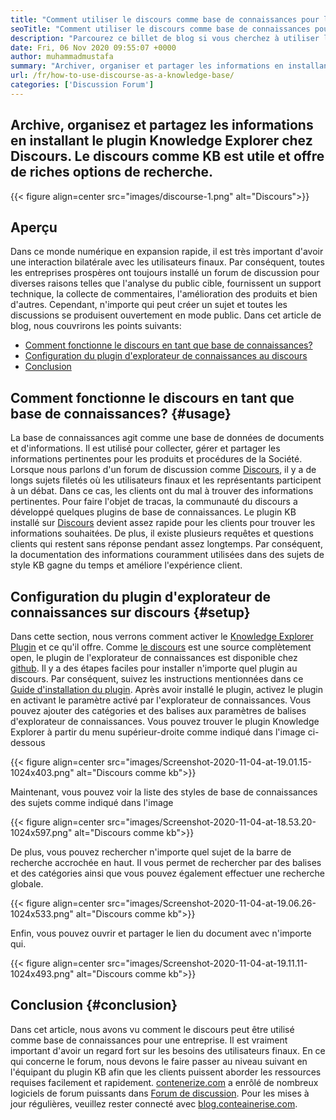 ```yaml
---
title: "Comment utiliser le discours comme base de connaissances pour les affaires" 
seoTitle: "Comment utiliser le discours comme base de connaissances pour les affaires" 
description: "Parcourez ce billet de blog si vous cherchez à utiliser le discours comme base de connaissances. Activez-le aujourd'hui et partagez les versions en direct des documents de votre entreprise" 
date: Fri, 06 Nov 2020 09:55:07 +0000
author: muhammadmustafa
summary: "Archiver, organiser et partager les informations en installant le plugin Knowledge Explorer chez Discours. Le discours comme KB est utile et offre de riches options de recherche." 
url: /fr/how-to-use-discourse-as-a-knowledge-base/
categories: ['Discussion Forum']
---
```


## Archive, organisez et partagez les informations en installant le plugin Knowledge Explorer chez Discours. Le discours comme KB est utile et offre de riches options de recherche.

{{< figure align=center src="images/discourse-1.png" alt="Discours">}}


## Aperçu
Dans ce monde numérique en expansion rapide, il est très important d'avoir une interaction bilatérale avec les utilisateurs finaux. Par conséquent, toutes les entreprises prospères ont toujours installé un forum de discussion pour diverses raisons telles que l'analyse du public cible, fournissent un support technique, la collecte de commentaires, l'amélioration des produits et bien d'autres. Cependant, n'importe qui peut créer un sujet et toutes les discussions se produisent ouvertement en mode public.
Dans cet article de blog, nous couvrirons les points suivants:
  * [Comment fonctionne le discours en tant que base de connaissances?][1]
  * [Configuration du plugin d'explorateur de connaissances au discours][2]
  * [Conclusion][3]

## Comment fonctionne le discours en tant que base de connaissances? {#usage}
La base de connaissances agit comme une base de données de documents et d'informations. Il est utilisé pour collecter, gérer et partager les informations pertinentes pour les produits et procédures de la Société. Lorsque nous parlons d'un forum de discussion comme [Discours][4], il y a de longs sujets filetés où les utilisateurs finaux et les représentants participent à un débat. Dans ce cas, les clients ont du mal à trouver des informations pertinentes. Pour faire l'objet de tracas, la communauté du discours a développé quelques plugins de base de connaissances.
Le plugin KB installé sur [Discours][4] devient assez rapide pour les clients pour trouver les informations souhaitées. De plus, il existe plusieurs requêtes et questions clients qui restent sans réponse pendant assez longtemps. Par conséquent, la documentation des informations couramment utilisées dans des sujets de style KB gagne du temps et améliore l'expérience client.

## Configuration du plugin d'explorateur de connaissances sur discours {#setup}
Dans cette section, nous verrons comment activer le [Knowledge Explorer Plugin][5] et ce qu'il offre.
Comme [le discours][4] est une source complètement open, le plugin de l'explorateur de connaissances est disponible chez [github][5].
Il y a des étapes faciles pour installer n'importe quel plugin au discours. Par conséquent, suivez les instructions mentionnées dans ce [Guide d'installation du plugin][6].
Après avoir installé le plugin, activez le plugin en activant le paramètre activé par l'explorateur de connaissances. Vous pouvez ajouter des catégories et des balises aux paramètres de balises d'explorateur de connaissances.
Vous pouvez trouver le plugin Knowledge Explorer à partir du menu supérieur-droite comme indiqué dans l'image ci-dessous

{{< figure align=center src="images/Screenshot-2020-11-04-at-19.01.15-1024x403.png" alt="Discours comme kb">}}

Maintenant, vous pouvez voir la liste des styles de base de connaissances des sujets comme indiqué dans l'image

{{< figure align=center src="images/Screenshot-2020-11-04-at-18.53.20-1024x597.png" alt="Discours comme kb">}}

De plus, vous pouvez rechercher n'importe quel sujet de la barre de recherche accrochée en haut. Il vous permet de rechercher par des balises et des catégories ainsi que vous pouvez également effectuer une recherche globale.

{{< figure align=center src="images/Screenshot-2020-11-04-at-19.06.26-1024x533.png" alt="Discours comme kb">}}

Enfin, vous pouvez ouvrir et partager le lien du document avec n'importe qui.

{{< figure align=center src="images/Screenshot-2020-11-04-at-19.11.11-1024x493.png" alt="Discours comme kb">}}


## Conclusion {#conclusion}
Dans cet article, nous avons vu comment le discours peut être utilisé comme base de connaissances pour une entreprise. Il est vraiment important d'avoir un regard fort sur les besoins des utilisateurs finaux. En ce qui concerne le forum, nous devons le faire passer au niveau suivant en l'équipant du plugin KB afin que les clients puissent aborder les ressources requises facilement et rapidement.
[contenerize.com][7] a enrôlé de nombreux logiciels de forum puissants dans [Forum de discussion][8]. Pour les mises à jour régulières, veuillez rester connecté avec [blog.conteainerise.com][9].

  
[1]: #usage
[2]: #setup
[3]: #Conclusion
[4]: https://products.containerize.com/discussion-forum/discourse
[5]: https://github.com/discourse/discourse-knowledge-explorer
[6]: https://meta.discourse.org/t/install-a-plugin/19157
[7]: https://www.containerize.com/
[8]: https://products.containerize.com/discussion-forum
[9]: https://blog.containerize.com/
